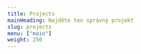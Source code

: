 ```yaml
---
title: Projects
mainHeading: Najděte ten správný projekt
slug: projects
menu: ["main"]
weight: 250
---
```

